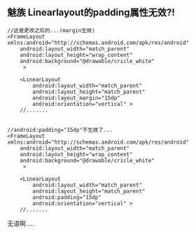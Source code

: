 ## 魅族 Linearlayout的padding属性无效?! ##

	//这是更改之后的...(margin生效)
	<FrameLayout xmlns:android="http://schemas.android.com/apk/res/android"
	    android:layout_width="match_parent"
	    android:layout_height="wrap_content"
	    android:background="@drawable/cricle_white"
	     >
	
	    <LinearLayout
	        android:layout_width="match_parent"
	        android:layout_height="match_parent"
	        android:layout_margin="15dp"
	        android:orientation="vertical" >
		//.......


	//android:padding="15dp"不生效了...
	<FrameLayout xmlns:android="http://schemas.android.com/apk/res/android"
	    android:layout_width="match_parent"
	    android:layout_height="wrap_content"
	    android:background="@drawable/cricle_white"
	     >
	
	    <LinearLayout
	        android:layout_width="match_parent"
	        android:layout_height="match_parent"
	        android:padding="15dp"
	        android:orientation="vertical" >
		//.......
无语啊.....
